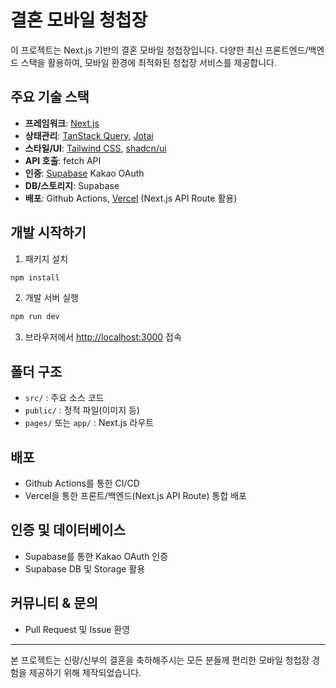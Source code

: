 # 결혼 모바일 청첩장

이 프로젝트는 Next.js 기반의 결혼 모바일 청첩장입니다. 다양한 최신 프론트엔드/백엔드 스택을 활용하여, 모바일 환경에 최적화된 청첩장 서비스를 제공합니다.

## 주요 기술 스택

- **프레임워크**: [Next.js](https://nextjs.org)
- **상태관리**: [TanStack Query](https://tanstack.com/query/latest), [Jotai](https://jotai.org)
- **스타일/UI**: [Tailwind CSS](https://tailwindcss.com), [shadcn/ui](https://ui.shadcn.com)
- **API 호출**: fetch API
- **인증**: [Supabase](https://supabase.com) Kakao OAuth
- **DB/스토리지**: Supabase
- **배포**: Github Actions, [Vercel](https://vercel.com) (Next.js API Route 활용)

## 개발 시작하기

1. 패키지 설치

```bash
npm install
```

2. 개발 서버 실행

```bash
npm run dev
```

3. 브라우저에서 [http://localhost:3000](http://localhost:3000) 접속

## 폴더 구조

- `src/` : 주요 소스 코드
- `public/` : 정적 파일(이미지 등)
- `pages/` 또는 `app/` : Next.js 라우트

## 배포

- Github Actions를 통한 CI/CD
- Vercel을 통한 프론트/백엔드(Next.js API Route) 통합 배포

## 인증 및 데이터베이스

- Supabase를 통한 Kakao OAuth 인증
- Supabase DB 및 Storage 활용

## 커뮤니티 & 문의

- Pull Request 및 Issue 환영

---

본 프로젝트는 신랑/신부의 결혼을 축하해주시는 모든 분들께 편리한 모바일 청첩장 경험을 제공하기 위해 제작되었습니다.
